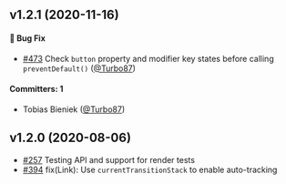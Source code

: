 ## v1.2.1 (2020-11-16)

#### :bug: Bug Fix
* [#473](https://github.com/buschtoens/ember-link/pull/473) Check `button` property and modifier key states before calling `preventDefault()` ([@Turbo87](https://github.com/Turbo87))

#### Committers: 1
- Tobias Bieniek ([@Turbo87](https://github.com/Turbo87))

## v1.2.0 (2020-08-06)

- [#257](https://github.com/buschtoens/ember-link/issues/257) Testing API and support for render tests
- [#394](https://github.com/buschtoens/ember-link/pull/394) fix(Link): Use `currentTransitionStack` to enable auto-tracking
